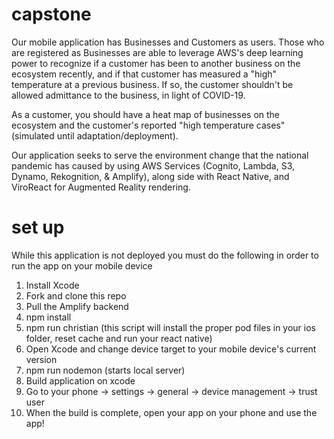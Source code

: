 # capstone
Our mobile application has Businesses and Customers as users. Those who are registered as Businesses are able to leverage AWS's deep learning power to recognize if a customer has been to another business on the ecosystem recently, and if that customer has measured a "high" temperature at a previous business. If so, the customer shouldn't be allowed admittance to the business, in light of COVID-19.

As a customer, you should have a heat map of businesses on the ecosystem and the customer's reported "high temperature cases" (simulated until adaptation/deployment).

Our application seeks to serve the environment change that the national pandemic has caused by using AWS Services (Cognito, Lambda, S3, Dynamo, Rekognition, & Amplify), along side with React Native, and ViroReact for Augmented Reality rendering.

# set up 

While this application is not deployed you must do the following in order to run the app on your mobile device
1) Install Xcode
2) Fork and clone this repo
3) Pull the Amplify backend
4) npm install 
5) npm run christian (this script will install the proper pod files in your ios folder, reset cache and run your react native)
6) Open Xcode and change device target to your mobile device's current version
7) npm run nodemon (starts local server)
8) Build application on xcode
9) Go to your phone -> settings -> general -> device management -> trust user 
10) When the build is complete, open your app on your phone and use the app!
